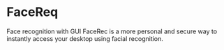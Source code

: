 # FaceReq
Face recognition with GUI 
FaceRec is a more personal and secure way to instantly access your desktop using facial recognition.
